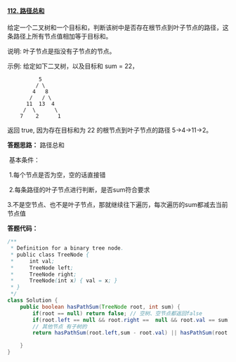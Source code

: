 #### [112. 路径总和](https://leetcode-cn.com/problems/path-sum/)

给定一个二叉树和一个目标和，判断该树中是否存在根节点到叶子节点的路径，这条路径上所有节点值相加等于目标和。

说明: 叶子节点是指没有子节点的节点。

示例: 
给定如下二叉树，以及目标和 sum = 22，

              5
             / \
            4   8
           /   / \
          11  13  4
         /  \      \
        7    2      1
返回 true, 因为存在目标和为 22 的根节点到叶子节点的路径 5->4->11->2。

**答题思路：** 路径总和

​					基本条件：

​							1.每个节点是否为空，空的话直接错

​							2.每条路径的叶子节点进行判断，是否sum符合要求

​							3.不是空节点、也不是叶子节点，那就继续往下遍历，每次遍历的sum都减去当前节点值

**答题代码：**

```java
/**
 * Definition for a binary tree node.
 * public class TreeNode {
 *     int val;
 *     TreeNode left;
 *     TreeNode right;
 *     TreeNode(int x) { val = x; }
 * }
 */
class Solution {
    public boolean hasPathSum(TreeNode root, int sum) {
        if(root == null) return false; // 空树、空节点都返回false
        if(root.left == null && root.right ==  null && root.val == sum) return true;  //叶子节点且值达到了sum
        // 其他节点 有子树的
        return hasPathSum(root.left,sum - root.val) || hasPathSum(root.right,sum - root.val);

    }
}
```

